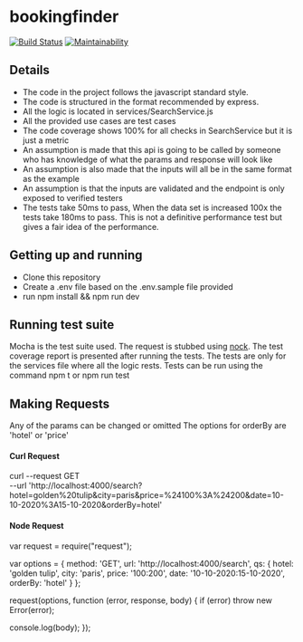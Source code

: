 # bookingfinder
[![Build Status](https://travis-ci.org/AmateurContender/fantastic-octo-succotash.svg?branch=master)](https://travis-ci.org/AmateurContender/fantastic-octo-succotash) [![Maintainability](https://api.codeclimate.com/v1/badges/e472ff7d6bc5e508b2ca/maintainability)](https://codeclimate.com/github/AmateurContender/fantastic-octo-succotash/maintainability) 

## Details
- The code in the project follows the javascript standard style.
- The code is structured in the format recommended by express.
- All the logic is located in services/SearchService.js
- All the provided use cases are test cases
- The code coverage shows 100% for all checks in SearchService but it is just a metric
- An assumption is made that this api is going to be called by someone who has knowledge of what the params and response will look like
- An assumption is also made that the inputs will all be in the same format as the example
- An assumption is that the inputs are validated and the endpoint is only exposed to verified testers
- The tests take 50ms to pass, When the data set is increased 100x the tests take 180ms to pass. This is not a definitive performance test but gives a fair idea of the performance.

## Getting up and running
- Clone this repository
- Create a .env file based on the .env.sample file provided
- run npm install && npm run dev

## Running test suite
Mocha is the test suite used. The request is stubbed using [nock](https://github.com/nock/nock).
The test coverage report is presented after running the tests. The tests are only for the services file where all the logic rests.
Tests can be run using the command npm t or npm run test

## Making Requests
Any of the params can be changed or omitted
The options for orderBy are 'hotel' or 'price'

#### Curl Request
curl --request GET \
  --url 'http://localhost:4000/search?hotel=golden%20tulip&city=paris&price=%24100%3A%24200&date=10-10-2020%3A15-10-2020&orderBy=hotel'

#### Node Request 
var request = require("request");

var options = { method: 'GET',
  url: 'http://localhost:4000/search',
  qs:
   { hotel: 'golden tulip',
     city: 'paris',
     price: '$100:$200',
     date: '10-10-2020:15-10-2020',
     orderBy: 'hotel' } };

request(options, function (error, response, body) {
  if (error) throw new Error(error);

  console.log(body);
});
